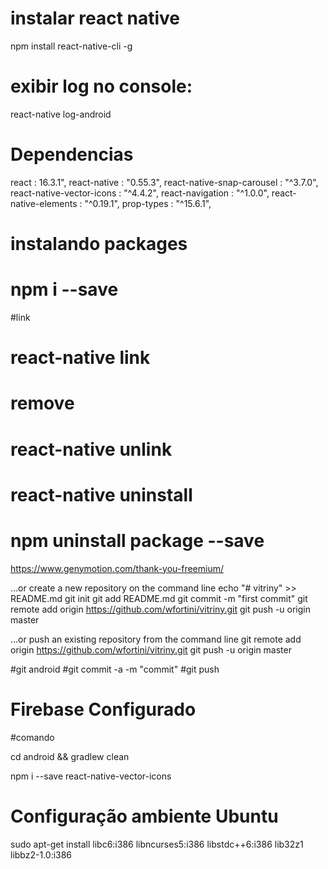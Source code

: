 
# instalar react native
npm install react-native-cli -g



# exibir log no console:
react-native log-android


# Dependencias

react                       : 16.3.1",
react-native                : "0.55.3",
react-native-snap-carousel  : "^3.7.0",
react-native-vector-icons   : "^4.4.2",
react-navigation            : "^1.0.0",
react-native-elements       : "^0.19.1",
prop-types                  : "^15.6.1",




# instalando packages
# npm i <library> --save

#link
#  react-native link <library>


# remove
# react-native unlink <library>

# react-native uninstall  <lib name>

# npm uninstall package --save


https://www.genymotion.com/thank-you-freemium/

…or create a new repository on the command line
echo "# vitriny" >> README.md
git init
git add README.md
git commit -m "first commit"
git remote add origin https://github.com/wfortini/vitriny.git
git push -u origin master

…or push an existing repository from the command line
git remote add origin https://github.com/wfortini/vitriny.git
git push -u origin master

#git android
#git commit -a -m "commit"
#git push

# Firebase Configurado


#comando

cd android && gradlew clean

npm i --save react-native-vector-icons

# Configuração ambiente Ubuntu

sudo apt-get install libc6:i386 libncurses5:i386 libstdc++6:i386 lib32z1 libbz2-1.0:i386

